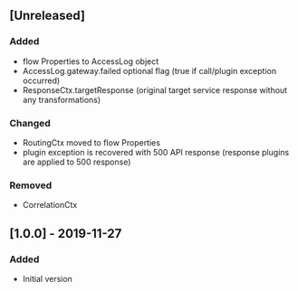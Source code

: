 ## [Unreleased]
### Added
- flow Properties to AccessLog object
- AccessLog.gateway.failed optional flag (true if call/plugin exception occurred)
- ResponseCtx.targetResponse (original target service response without any transformations)

### Changed
- RoutingCtx moved to flow Properties
- plugin exception is recovered with 500 API response (response plugins are applied to 500 response)

### Removed
- CorrelationCtx

## [1.0.0] - 2019-11-27
### Added
- Initial version

